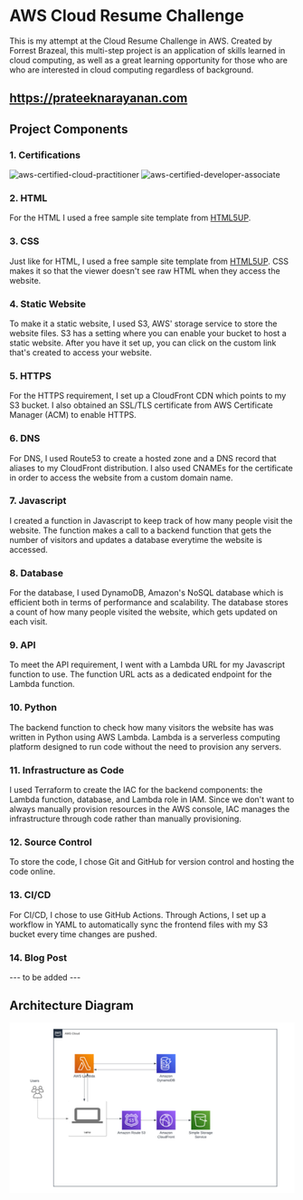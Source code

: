 # AWS Cloud Resume Challenge
This is my attempt at the Cloud Resume Challenge in AWS. Created by Forrest Brazeal, this multi-step project is an application of skills learned in cloud computing, as well as a great learning opportunity for those who are who are interested in cloud computing regardless of background.

## https://prateeknarayanan.com

## Project Components
### 1. Certifications
![aws-certified-cloud-practitioner](/img/aws-certified-cloud-practitioner.png=100x100)
![aws-certified-developer-associate](/img/aws-certified-developer-associate.png=100x100)
### 2. HTML
For the HTML I used a free sample site template from [HTML5UP](https://html5up.net/).
### 3. CSS
Just like for HTML, I used a free sample site template from [HTML5UP](https://html5up.net/). CSS makes it so that the viewer doesn't see raw HTML when they access the website.
### 4. Static Website
To make it a static website, I used S3, AWS' storage service to store the website files. S3 has a setting where you can enable your bucket to host a static website. After you have it set up, you can click on the custom link that's created to access your website.
### 5. HTTPS
For the HTTPS requirement, I set up a CloudFront CDN which points to my S3 bucket. I also obtained an SSL/TLS certificate from AWS Certificate Manager (ACM) to enable HTTPS.
### 6. DNS
For DNS, I used Route53 to create a hosted zone and a DNS record that aliases to my CloudFront distribution. I also used CNAMEs for the certificate in order to access the website from a custom domain name.
### 7. Javascript
I created a function in Javascript to keep track of how many people visit the website. The function makes a call to a backend function that gets the number of visitors and updates a database everytime the website is accessed.
### 8. Database
For the database, I used DynamoDB, Amazon's NoSQL database which is efficient both in terms of performance and scalability. The database stores a count of how many people visited the website, which gets updated on each visit.
### 9. API
To meet the API requirement, I went with a Lambda URL for my Javascript function to use. The function URL acts as a dedicated endpoint for the Lambda function.
### 10. Python
The backend function to check how many visitors the website has was written in Python using AWS Lambda. Lambda is a serverless computing platform designed to run code without the need to provision any servers.
### 11. Infrastructure as Code
I used Terraform to create the IAC for the backend components: the Lambda function, database, and Lambda role in IAM. Since we don't want to always manually provision resources in the AWS console, IAC manages the infrastructure through code rather than manually provisioning.
### 12. Source Control
To store the code, I chose Git and GitHub for version control and hosting the code online.
### 13. CI/CD
For CI/CD, I chose to use GitHub Actions. Through Actions, I set up a workflow in YAML to automatically sync the frontend files with my S3 bucket every time changes are pushed.
### 14. Blog Post
--- to be added ---

## Architecture Diagram
![aws-architecture-diagram](/img/Architecture%20Diagram.png)